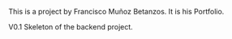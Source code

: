 This is a project by Francisco Muñoz Betanzos. It is his Portfolio. 

V0.1
Skeleton of the backend project.
